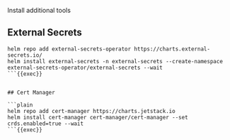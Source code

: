 Install additional tools

## External Secrets

```plain
helm repo add external-secrets-operator https://charts.external-secrets.io/
helm install external-secrets -n external-secrets --create-namespace external-secrets-operator/external-secrets --wait
```{{exec}}


## Cert Manager

```plain
helm repo add cert-manager https://charts.jetstack.io
helm install cert-manager cert-manager/cert-manager --set crds.enabled=true --wait
```{{exec}}